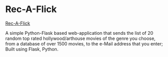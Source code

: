 # Rec-A-Flick
[Rec-A-Flick](https://recom-af.herokuapp.com/)  
  
  
A simple Python-Flask based web-application that sends the list of 20 random top rated hollywood/arthouse movies of the genre you choose, from a database of over 1500 movies, to the e-Mail address that you enter;
Built using Flask, Python.
